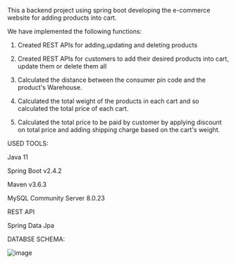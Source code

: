 This a backend project using spring boot developing the e-commerce website for adding products into cart. 

We have implemented the following functions:

1. Created REST APIs for adding,updating and deleting products

2. Created REST APIs for customers to add their desired products into cart, update them or delete them all

3. Calculated the distance between the consumer pin code and the product's Warehouse.

4. Calculated the total weight of the products in each cart and so calculated the total price of each cart. 

5. Calculated the total price to be paid by customer by applying discount on total price and adding shipping charge based on the cart's weight.

USED TOOLS:

Java 11

Spring Boot v2.4.2

Maven v3.6.3

MySQL Community Server 8.0.23

REST API

Spring Data Jpa

DATABSE SCHEMA:

![image](https://user-images.githubusercontent.com/95265681/201541016-1afceacc-62c9-4e3f-a22a-db781dfed7a6.png)
